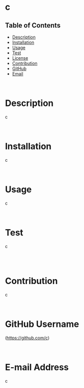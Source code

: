 # c

  ## Table of Contents
  * [Description](#description)
  * [Installation](#installation)
  * [Usage](#usage)
  * [Test](#test)
  * [License](#license)
  * [Contribution](#contribution)
  * [GitHub](#github)
  * [Email](#email)
  
  <br/>

  # Description
  c

  <br/>

  # Installation
  c

  <br/>

  # Usage
  c

  <br/>

  # Test
  c

  <br/>


  <br/>

  # Contribution
  c

  <br/>

  # GitHub Username
(https://github.com/c)

  <br/>

  # E-mail Address
  c
